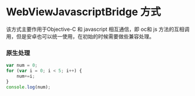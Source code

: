 # WebViewJavascriptBridge 方式

该方式主要作用于Objective-C 和 javascript 相互通信，即 oc和 js 方法的互相调用，但是安卓也可以统一使用，在初始的时候需要做些兼容处理。

### 原生处理

```javascript
var num = 0;
for (var i = 0; i < 5; i++) {
    num+=i;
}
console.log(num);
```



